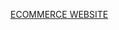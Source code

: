 [ECOMMERCE WEBSITE](https://www.figma.com/file/zOyp2M5c5y9Q8tM85BkkrP/Plant-Shop-App-(Community)?type=design&node-id=0%3A1&mode=design&t=5WhiMh5mStoc4cge-1)
